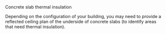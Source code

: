 <span class="caps">Concrete slab thermal insulation</span>

Depending on the configuration of your building, you may need to provide a reflected ceiling plan of the underside of concrete slabs (to identify areas that need thermal insulation).
